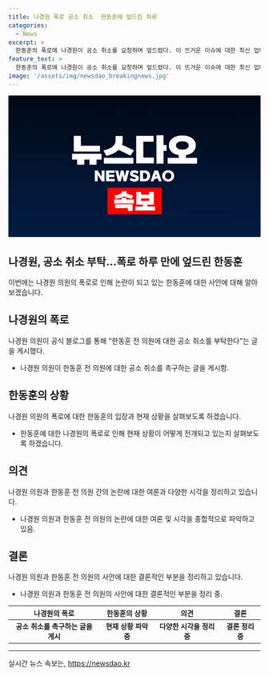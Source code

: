 ```yaml
---
title: 나경원 폭로 공소 취소  한동훈에 엎드린 하루
categories:
  - News
excerpt: >
  한동훈의 폭로에 나경원이 공소 취소를 요청하며 엎드렸다. 이 뜨거운 이슈에 대한 최신 업데이트를 YTN에서 확인해보세요.
feature_text: >
  한동훈의 폭로에 나경원이 공소 취소를 요청하며 엎드렸다. 이 뜨거운 이슈에 대한 최신 업데이트를 YTN에서 확인해보세요.
image: '/assets/img/newsdao_breakingnews.jpg'
---
```


<p><img src="/assets/img/newsdao_breakingnews.jpg" alt="firstkoreanews 속보" /></p>

<h2 data-ke-size="size26">나경원, 공소 취소 부탁...폭로 하루 만에 엎드린 한동훈</h2>

<p data-ke-size="size16">이번에는 나경원 의원의 폭로로 인해 논란이 되고 있는 한동훈에 대한 사안에 대해 알아보겠습니다.</p>

<h2 data-ke-size="size26">나경원의 폭로</h2>

<p data-ke-size="size16">나경원 의원이 공식 블로그를 통해 "한동훈 전 의원에 대한 공소 취소를 부탁한다"는 글을 게시했다.</p>

<ul>
<li>나경원 의원이 한동훈 전 의원에 대한 공소 취소를 촉구하는 글을 게시함.</li>
</ul>

<h2 data-ke-size="size26">한동훈의 상황</h2>

<p data-ke-size="size16">나경원 의원의 폭로에 대한 한동훈의 입장과 현재 상황을 살펴보도록 하겠습니다. </p>

<ul>
<li>한동훈에 대한 나경원의 폭로로 인해 현재 상황이 어떻게 전개되고 있는지 살펴보도록 하겠습니다.</li>
</ul>

<h2 data-ke-size="size26">의견</h2>

<p data-ke-size="size16">나경원 의원과 한동훈 전 의원 간의 논란에 대한 여론과 다양한 시각을 정리하고 있습니다.</p>

<ul>
<li>나경원 의원과 한동훈 전 의원의 논란에 대한 여론 및 시각을 종합적으로 파악하고 있음.</li>
</ul>

<h2 data-ke-size="size26">결론</h2>

<p data-ke-size="size16">나경원 의원과 한동훈 전 의원의 사안에 대한 결론적인 부분을 정리하고 있습니다.</p>

<ul>
<li>나경원 의원과 한동훈 전 의원의 사안에 대한 결론적인 부분을 정리 중.</li>
</ul>

<table>
<thead>
<tr>
<th style="text-align: center; height: 17px;"><b>나경원의 폭로</b></th>
<th style="text-align: center; height: 17px;"><b>한동훈의 상황</b></th>
<th style="text-align: center; height: 17px;"><b>의견</b></th>
<th style="text-align: center; height: 17px;"><b>결론</b></th>
</tr>
</thead>
<tbody>
<tr>
<td style="text-align: center; height: 17px;"><b>공소 취소를 촉구하는 글을 게시</b></td>
<td style="text-align: center; height: 17px;"><b>현재 상황 파악 중</b></td>
<td style="text-align: center; height: 17px;"><b>다양한 시각을 정리 중</b></td>
<td style="text-align: center; height: 17px;"><b>결론 정리 중</b></td>
</tr>
</tbody>
</table>

<hr>
실시간 뉴스 속보는, <a href="https://newsdao.kr" rel="dofollow">https://newsdao.kr</a>



